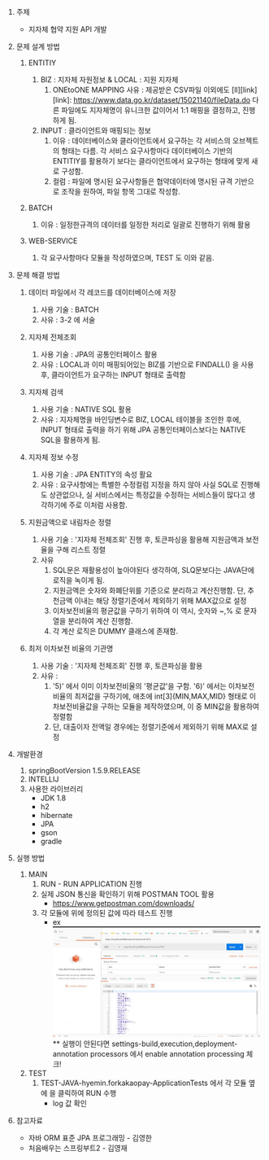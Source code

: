 
1. 주제 
   - 지자체 협약 지원 API 개발

2. 문제 설계 방법
    1) ENTITIY
        1. BIZ   : 지자체 자원정보  &  LOCAL : 지원 지자체
            1. ONEtoONE MAPPING 사유 : 제공받은 CSV파일 이외에도 [ll][link] [link]: https://www.data.go.kr/dataset/15021140/fileData.do  다른 파일에도 지자체명이 유니크한 값이어서 1:1 매핑을 결정하고, 진행하게 됨.
        1. INPUT : 클라이언트와 매핑되는 정보
            1. 이유 : 데이터베이스와 클라이언트에서 요구하는 각 서비스의 오브젝트의 형태는 다름. 
                       각 서비스 요구사항마다 데이터베이스 기반의 ENTITIY를 활용하기 보다는 클라이언트에서 요구하는 형태에 맞게 새로 구성함.
            2. 컬럼 : 파일에 명시된 요구사항들은 협약데이터에 명시된 규격 기반으로 조작을 원하여, 파일 항목 그대로 작성함.
    2) BATCH
        1. 이유 : 일정한규격의 데이터를 일정한 처리로 일괄로 진행하기 위해 활용        
     
    3) WEB-SERVICE
        1. 각 요구사항마다 모듈을 작성하였으며, TEST 도 이와 같음.
        
3. 문제 해결 방법
    1) 데이터 파일에서 각 레코드를 데이터베이스에 저장
        1. 사용 기술 : BATCH
        2. 사유 : 3-2 에 서술
        
    2) 지자체 전체조회
        1. 사용 기술 : JPA의 공통인터페이스 활용
        2. 사유 : LOCAL과 이미 매핑되어있는 BIZ를 기반으로 FINDALL() 을 사용 후, 클라이언트가 요구하는 INPUT 형태로 출력함
        
    3) 지자체 검색
        1. 사용 기술 : NATIVE SQL 활용
        2. 사유 : 지자체명을 바인딩변수로 BIZ, LOCAL 테이블을 조인한 후에, INPUT 형태로 출력을 하기 위해 JPA 공통인터페이스보다는 NATIVE SQL을 활용하게 됨.
        
    4) 지자체 정보 수정
        1. 사용 기술 : JPA ENTITY의 속성 활요
        2. 사유 : 요구사항에는 특별한 수정컬럼 지정을 하지 않아 사실 SQL로 진행해도 상관없으나, 실 서비스에서는 특정값을 수정하는 서비스들이 많다고 생각하기에 주로 이처럼 사용함.
        
    5) 지원금액으로 내림차순 정렬
        1. 사용 기술 : '지자체 전체조회' 진행 후, 토큰파싱을 활용해 지원금액과 보전율을 구해 리스트 정렬
        2. 사유 
            1. SQL문은 재활용성이 높아야된다 생각하여, SLQ문보다는 JAVA단에 로직을 녹이게 됨. 
            2. 지원금액은 숫자와 화폐단위를 기준으로 분리하고 계산진행함. 단, 추천금액 이내는 해당 정렬기준에서 제외하기 위해 MAX값으로 설정
            3. 이차보전비율의 평균값을 구하기 위하여 이 역시, 숫자와 ~,% 로 문자열을 분리하여 계산 진행함.
            4. 각 계산 로직은 DUMMY 클래스에 존재함.
        
    6) 최저 이차보전 비율의 기관명
        1. 사용 기술 : '지자체 전체조회' 진행 후, 토큰파싱을 활용
        2. 사유 : 
            1. '5)' 에서 이미 이차보전비율의 '평균값'을 구함. '6)' 에서는 이차보전비율의 최저값을 구하기에, 애초에 int[3]{MIN,MAX,MID} 형태로 이차보전비율값을 구하는 모듈을 제작하였으며, 이 중 MIN값을 활용하여 정렬함 
            2. 단, 대출이자 전액일 경우에는 정렬기준에서 제외하기 위해 MAX로 설정
    
4. 개발환경
    1) springBootVersion 1.5.9.RELEASE
    2) INTELLIJ
    3) 사용한 라이브러리
       * JDK 1.8
       * h2
       * hibernate
       * JPA
       * gson
       * gradle

5. 실행 방법
    1) MAIN
        1.  RUN - RUN APPLICATION 진행
        2.  실제 JSON 통신을 확인하기 위해 POSTMAN TOOL 활용
            * https://www.getpostman.com/downloads/
        3.  각 모듈에 위에 정의된 값에 따라 테스트 진행
            * ex ![img](./img.JPG)
         ** 실행이 안된다면 settings-build,execution,deployment-annotation processors 에서 enable annotation processing 체크!
    2) TEST
        1. TEST-JAVA-hyemin.forkakaopay-ApplicationTests 에서 각 모듈 옆에 을 클릭하여 RUN 수행
            * log 값 확인
            
 
 6. 참고자료
    * 자바 ORM 표준 JPA 프로그래밍 - 김영한
    * 처음배우는 스프링부트2 - 김영재